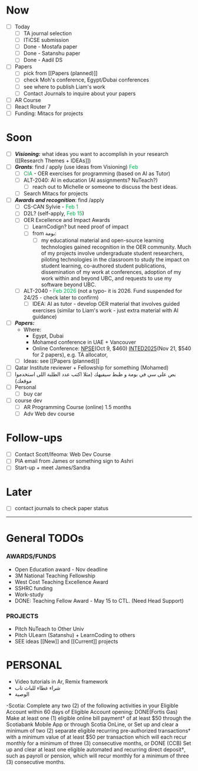 # Now
- [ ] Today
	- [ ] TA journal selection 
	- [ ] ITiCSE submission 
	- [ ] Done - Mostafa paper 
	- [ ] Done - Satanshu paper
	- [ ] Done - Aadil DS
- [ ] Papers 
	- [ ] pick from [[Papers (planned)]]
	- [ ] check Moh's conference, Egypt/Dubai conferences
	- [ ] see where to publish Liam's work
	- [ ] Contact Journals to inquire about your papers
- [ ] AR Course
- [ ] React Router 7
- [ ] Funding:  Mitacs for projects
# Soon
- [ ] ***Visioning:*** what ideas you want to accomplish in your research ([[Research Themes + IDEAs]])
- [ ] ***Grants***: find / apply (use ideas from Visioning) <font color="#00b050">Feb</font>
	- [ ] <font color="#00b050">CIA</font> - OER exercises for programming (based on AI as Tutor)
	- [ ] ALT-2040: AI in education (AI assignments? NuTeach?)
		- [ ] reach out to Michelle or someone to discuss the best ideas.
	- [ ] Search Mitacs for projects
- [ ] ***Awards and recognition***: find /apply
	- [ ] CS-CAN Sylvie - <font color="#00b050">Feb 1</font>
	- [ ] D2L? (self-apply, <font color="#00b050">Feb 15</font>)
	- [ ] OER Excellence and Impact Awards 
		- [ ] LearnCodign? but need proof of impact
		- [ ] from بومة: 
			- [ ] my educational material and open-source learning technologies gained recognition in the OER community. Much of my projects involve undergraduate student researchers, piloting technologies in the classroom to study the impact on student learning, co-authored student publications, dissemination of my work at conferences, adoption of my work within and beyond UBC, and requests to use my software beyond UBC.
	- [ ] ALT-2040 - <font color="#00b050">Feb 2026</font> (not a typo- it is 2026.  Fund suspended for 24/25 - check later to confirm)
		- [ ] IDEA: AI as tutor - develop OER material that involves guided exercises (similar to Liam's work - just extra material with AI guidance)
- [ ] ***Papers:***  
	- Where:
		- Egypt, Dubai
		- Mohamed conference in UAE + Vancouver
		- Online Conference: [NPSE](https://conference.pixel-online.net/NPSE/index.php)(Oct 9, $460) [INTED2025](https://iated.org/inted/)(Nov 21, $540 for 2 papers),  e.g. TA allocator, 
	- [ ] Ideas: see [[Papers (planned)]]

- [ ] Qatar Institute reviewer + Fellowship for something (Mohamed) 
- [ ] بص على سي في بومة و ظبط سيفيهك (مثلا اكتب عدد الطلبة اللى استخدموا موقعك)
- [ ] Personal
	- [ ] buy car
- [ ] course dev
	- [ ] AR Programming Course (online) 1.5 months
	- [ ] Adv Web dev course
# Follow-ups
- [ ] Contact Scott/Ifeoma: Web Dev Course
- [ ] PIA email from James or something sign to Ashri
- [ ] Start-up + meet James/Sandra
# Later
- [ ] contact journals to check paper status

***
# General TODOs

### AWARDS/FUNDS
- Open Education award - Nov deadline 
- 3M National Teaching Fellowship
- West Cost Teaching Excellence Award
- SSHRC funding
- Work-study
- DONE: Teaching Fellow Award - May 15 to CTL. (Need Head Support) 
### PROJECTS
- Pitch NuTeach to Other Univ
- Pitch ULearn (Satanshu) + LearnCoding to others
- SEE ideas [[New]] and [[Current]] projects

# PERSONAL
* Video tutorials in Ar, Remix framework
* شراء غطاء للباث تاب
* الوصية
 
-Scotia: Complete any two (2) of the following activities in your Eligible Account within 60 days of Eligible Account opening:
DONE(Fortis Gas)    Make at least one (1) eligible online bill payment† of at least $50 through the Scotiabank Mobile App or through Scotia OnLine, or
    Set up and clear a minimum of two (2) separate eligible recurring pre-authorized transactions† with a minimum value of at least $50 per transaction which will each recur monthly for a minimum of three (3) consecutive months, or
DONE (CCB)    Set up and clear at least one eligible automated and recurring direct deposit†, such as payroll or pension, which will recur monthly for a minimum of three (3) consecutive months.

